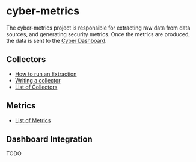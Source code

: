# cyber-metrics

The cyber-metrics project is responsible for extracting raw data from data sources, and generating security metrics.  Once the metrics are produced, the data is sent to the [Cyber Dashboard](https://github.com/massyn/cyber-dashboard-flask).

## Collectors

* [How to run an Extraction](00-docs/how-to-run-an-extraction.md)
* [Writing a collector](00-docs/writing-a-collector.md)
* [List of Collectors](00-docs/collectors.md)

## Metrics

* [List of Metrics](00-docs/metrics.md)

## Dashboard Integration

TODO



